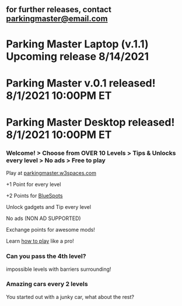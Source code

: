 ## for further releases, contact [parkingmaster@email.com]()
# Parking Master Laptop (v.1.1) Upcoming release 8/14/2021

# Parking Master v.0.1 released! 8/1/2021 10:00PM ET

# Parking Master Desktop released! 8/1/2021 10:00PM ET

### Welcome! > Choose from OVER 10 Levels > Tips & Unlocks every level > No ads > Free to play

Play at [parkingmaster.w3spaces.com](https://parkingmaster.w3spaces.com)

+1 Point for every level

+2 Points for [BlueSpots]()

Unlock gadgets and Tip every level

No ads (NON AD SUPPORTED)

Exchange points for awesome mods!

Learn [how to play]() like a pro!

### Can you pass the 4th level?

impossible levels with barriers surrounding!

### Amazing cars every 2 levels

You started out with a junky car, what about the rest?
